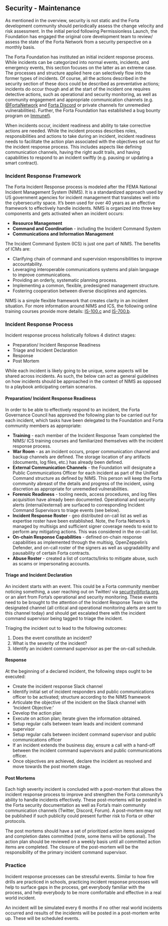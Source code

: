 ## Security - Maintenance

As mentioned in the overview, security is not static and the Forta development community should periodically assess the change velocity and risk assessment. In the initial period following Permissionless Launch, the Foundation has engaged the original core development team to review/ assess the state of the Forta Network from a security perspective on a monthly basis. 

The Forta Foundation has instituted an initial incident response process. While incidents can be categorized into normal events, incidents, and emergency events, this section focuses on the latter as an extreme case. The processes and structure applied here can selectively flow into the former types of incidents. Of course, all the actions described in the security section of these docs could be described as preventative actions; incidents do occur though and at the start of the incident one requires detective actions, such as operational and security monitoring, as well as community engagement and appropriate communication channels (e.g. [@FortaNetwork](https://twitter.com/FortaNetwork) and [Forta Discord](https://discord.com/invite/fortanetwork) or private channels for unremedied vulnerabilities). Further, the Forta Foundation has established a bug bounty program on [Immunefi](https://immunefi.com/bounty/forta/).

When incidents occur, incident readiness and ability to take corrective actions are needed. While the incident process describes roles, responsibilities and actions to take during an incident, incident readiness needs to facilitate the action plan associated with the objectives set out for the incident response process. This includes aspects like defining communication channels, having the right audit trails, and having capabilities to respond to an incident swiftly (e.g. pausing or updating a smart contract).

### Incident Response Framework
The Forta Incident Response process is modeled after the FEMA National Incident Management System (NIMS). It is a standardized approach used by US government agencies for incident management that translates well into the cybersecurity space. It’s been used for over 40 years as an effective framework to effectively handle incidents. NIMS is organized into three key components and gets activated when an incident occurs:

- **Resource Management**
- **Command and Coordination** - including the Incident Command System
- **Communications and Information Management**

The Incident Command System (ICS) is just one part of NIMS. The benefits of ICMs are:

- Clarifying chain of command and supervision responsibilities to improve accountability.
- Leveraging interoperable communications systems and plain language to improve communications.
- Providing an orderly, systematic planning process.
- Implementing a common, flexible, predesigned management structure.
- Fostering cooperation between diverse disciplines and agencies.

NIMS is a simple flexible framework that creates clarity in an incident situation. For more information around NIMS and ICS, the following online training courses provide more details: [IS-100.c](https://training.fema.gov/is/courseoverview.aspx?code=IS-100.c) and [IS-700.b](https://training.fema.gov/is/courseoverview.aspx?code=IS-700.b).

### Incident Response Process
Incident response process holistically follows 4 distinct stages:

- Preparation/ Incident Response Readiness
- Triage and Incident Declaration
- Response
- Post Mortem

While each incident is likely going to be unique, some aspects will be shared across incidents. As such, the below can act as general guidelines on how incidents should be approached in the context of NIMS as opposed to a playbook anticipating certain scenarios.


#### Preparation/ Incident Response Readiness
In order to be able to effectively respond to an incident, the Forta Governance Council has approved the following plan to be carried out for each incident, which tasks have been delegated to the Foundation and Forta community members as appropriate:

- **Training** - each member of the Incident Response Team completed the NIMS/ ICS training courses and familiarized themselves with the incident response process.
- **War Room** - as an incident occurs, proper communication channel and backup channels are defined. The storage location of any artifacts (documents, log files, etc.) has already been defined.
- **External Communication Channels** - the Foundation will designate a Public Communications Officer for each incident as part of the Unified Command structure as defined by NIMS. This person will keep the Forta community abreast of the details and progress of the incident, using discretion as appropriate for unremedied vulnerabilities.
- **Forensic Readiness** - tooling needs, access procedures, and log files acquisition have already been documented. Operational and security alerts (internal/external) are surfaced to corresponding Incident Command Supervisors to triage events (see below).
- **Incident Response Roster** - geo distributed on-call list as well as expertise roster have been established. Note, the Forta Network is managed by multisigs and sufficient signer coverage needs to exist to perform any mitigating actions. This was considered in the on-call list.
- **On-chain Response Capabilities** - defined on-chain response capabilities as implemented through the multisig, OpenZeppelin’s Defender, and on-call roster of the signers as well as upgradability and pausability of certain Forta contracts.
- **Abuse Roster** - created a list of contacts/links to mitigate abuse, such as scams or impersonating accounts.


#### Triage and Incident Declaration
An incident starts with an event. This could be a Forta community member noticing something, a user reaching out on Twitter/ via security@forta.org, or an alert from Forta’s operational and security monitoring. These events need to be brought to the attention of the Incident Response Team via the designated channel (all critical and operational monitoring alerts are sent to this channel today) and should get escalated there with the incident command supervisor being tagged to triage the incident.

Triaging the incident out to lead to the following outcomes:

1. Does the event constitute an incident?
2. What is the severity of the incident?
3. Identify an incident command supervisor as per the on-call schedule.


#### Response
At the beginning of a declared incident, the following steps ought to be executed:

- Create the incident response Slack channel
- Identify initial set of incident responders and public communications officer to be activated; structure according to the NIMS framework
- Articulate the objective of the incident on the Slack channel with ‘Incident Objective:’
- Develop the action plan
- Execute on action plan; iterate given the information obtained. 
- Setup regular calls between team leads and incident command supervisor
- Setup regular calls between incident command supervisor and public communications officer
- If an incident extends the business day, ensure a call with a hand-off between the incident command supervisors and public communications officer. 
- Once objectives are achieved, declare the incident as resolved and move towards the post mortem stage.


#### Post Mortems
Each high severity incident is concluded with a post-mortem that allows the incident response process to improve and strengthen the Forta community’s ability to handle incidents effectively. These post-mortems will be posted in the Forta security documentation as well as Forta’s main community communication channels (Twitter, Discord, Forum). A post-mortem may not be published if such publicity could present further risk to Forta or other protocols.

The post mortems should have a set of prioritized action items assigned and completion dates committed (note, some items will be optional). The action plan should be reviewed on a weekly basis until all committed action items are completed. The closure of the post-mortem will be the responsibility of the primary incident command supervisor.



### Practice
Incident response processes can be stressful events. Similar to how fire drills are practiced in schools, practicing incident response processes will help to surface gaps in the process, get everybody familiar with the process, and help everybody to be more comfortable and effective in a real world incident.

An incident will be simulated every 6 months if no other real world incidents occurred and results of the incidents will be posted in a post-mortem write up. These will be scheduled events.

